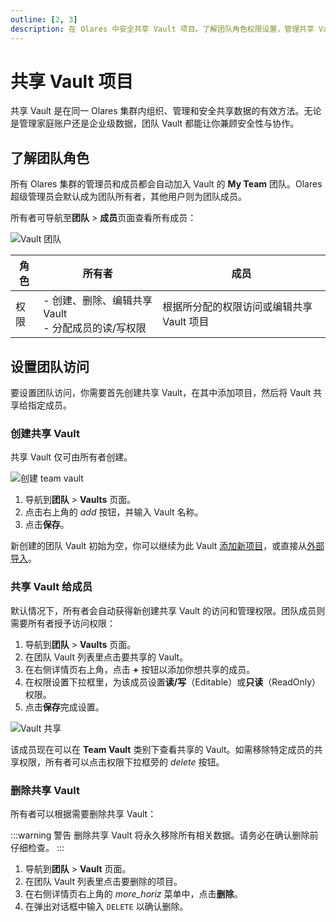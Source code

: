 ```yaml
---
outline: [2, 3]
description: 在 Olares 中安全共享 Vault 项目。了解团队角色权限设置，管理共享 Vault 访问权限，实现团队成员间的安全协作。
---
```


# 共享 Vault 项目

共享 Vault 是在同一 Olares 集群内组织、管理和安全共享数据的有效方法。无论是管理家庭账户还是企业级数据，团队 Vault 都能让你兼顾安全性与协作。

## 了解团队角色

所有 Olares 集群的管理员和成员都会自动加入 Vault 的 **My Team** 团队。Olares 超级管理员会默认成为团队所有者，其他用户则为团队成员。

所有者可导航至**团队** > **成员**页面查看所有成员：

![Vault 团队](/images/zh/manual/olares/vault-team.png#bordered)

| 角色     | 所有者                                 | 成员       |
|----------|-------------------------------------|------------|
| 权限     | - 创建、删除、编辑共享 Vault<br/>- 分配成员的读/写权限 | 根据所分配的权限访问或编辑共享 Vault 项目 |

## 设置团队访问

要设置团队访问，你需要首先创建共享 Vault，在其中添加项目，然后将 Vault 共享给指定成员。

### 创建共享 Vault

共享 Vault 仅可由所有者创建。

![创建 team vault](/images/zh/manual/olares/create-team-vault.png#bordered)

1.  导航到**团队** > **Vaults** 页面。
2.  点击右上角的 <i class="material-symbols-outlined">add</i> 按钮，并输入 Vault 名称。
3.  点击**保存**。

新创建的团队 Vault 初始为空，你可以继续为此 Vault [添加新项目](vault-items.md#添加)，或直接从[外部导入](vault-items.md#导入)。

### 共享 Vault 给成员

默认情况下，所有者会自动获得新创建共享 Vault 的访问和管理权限。团队成员则需要所有者授予访问权限：

1.  导航到**团队** > **Vaults** 页面。
2.  在团队 Vault 列表里点击要共享的 Vault。
3.  在右侧详情页右上角，点击 **+** 按钮以添加你想共享的成员。
4.  在权限设置下拉框里，为该成员设置**读/写**（Editable）或**只读**（ReadOnly）权限。
5.  点击**保存**完成设置。

![Vault 共享](/images/zh/manual/olares/vault-share.png#bordered)

该成员现在可以在 **Team Vault** 类别下查看共享的 Vault。如需移除特定成员的共享权限，所有者可以点击权限下拉框旁的 <i class="material-symbols-outlined">delete</i> 按钮。

### 删除共享 Vault

所有者可以根据需要删除共享 Vault：

:::warning 警告
删除共享 Vault 将永久移除所有相关数据。请务必在确认删除前仔细检查。
:::

1.  导航到**团队** > **Vault** 页面。
2.  在团队 Vault 列表里点击要删除的项目。
3.  在右侧详情页右上角的 <i class="material-symbols-outlined">more_horiz</i> 菜单中，点击**删除**。
4.  在弹出对话框中输入 `DELETE` 以确认删除。